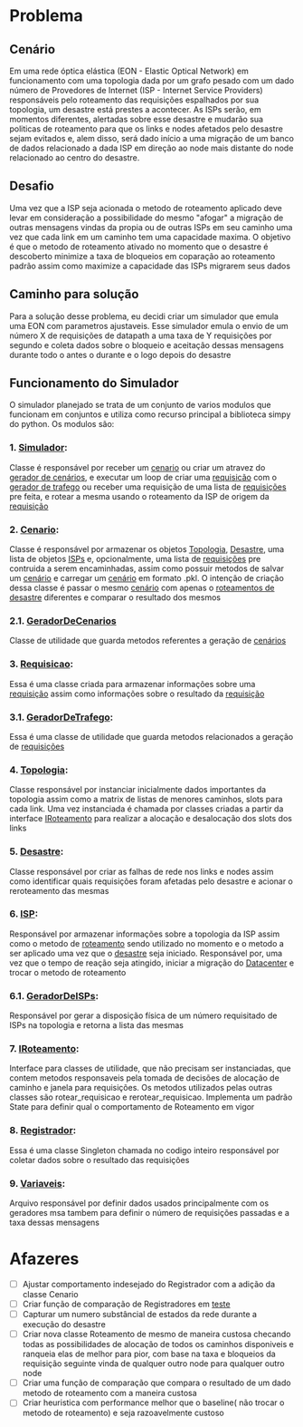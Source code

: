# Problema

## Cenário

Em uma rede óptica elástica (EON - Elastic Optical Network) em funcionamento com uma topologia dada por um grafo pesado com um dado número de Provedores de Internet (ISP - Internet Service Providers) responsáveis pelo roteamento das requisições espalhados por sua topologia, um desastre está prestes a acontecer. As ISPs serão, em momentos diferentes, alertadas sobre esse desastre e mudarão sua politicas de roteamento para que os links e nodes afetados pelo desastre sejam evitados e, alem disso, será dado início a uma migração de um banco de dados relacionado a dada ISP em direção ao node mais distante do node relacionado ao centro do desastre.

## Desafio

Uma vez que a ISP seja acionada o metodo de roteamento aplicado deve levar em consideração a possibilidade do mesmo "afogar" a migração de outras mensagens vindas da propia ou de outras ISPs em seu caminho uma vez que cada link em um caminho tem uma capacidade maxima. O objetivo é que o metodo de roteamento ativado no momento que o desastre é descoberto minimize a taxa de bloqueios em coparação ao roteamento padrão assim como maximize a capacidade das ISPs migrarem seus dados

## Caminho para solução

Para a solução desse problema, eu decidi criar um simulador que emula uma EON com parametros ajustaveis. Esse simulador emula o envio de um número X de requisições de datapath a uma taxa de Y requisições por segundo e coleta dados sobre o bloqueio e aceitação dessas mensagens durante todo o antes o durante e o logo depois do desastre

## Funcionamento do Simulador

O simulador planejado se trata de um conjunto de varios modulos que funcionam em conjuntos e utiliza como recurso principal a biblioteca simpy do python. Os modulos são:

### 1. [Simulador](simuladorV2/Simulador.py):

Classe é responsável por receber um [cenario](#2-cenario) ou criar um atravez do [gerador de cenários](#21-geradordecenarios), e executar um loop de criar uma [requisicão](#3-requisicao) com o [gerador de trafego](#31-geradordetrafego) ou receber uma requisição de uma lista de [requisições](#3-requisicao) pre feita, e rotear a mesma usando o roteamento da ISP de origem da [requisição](#3-requisicao)

### 2. [Cenario](simuladorV2/Cenario/Cenario.py):

Classe é responsável por armazenar os objetos [Topologia](#4-topologia), [Desastre](#5-desastre), uma lista de objetos [ISPs](#6-isp) e, opcionalmente, uma lista de [requisições](#3-requisicao) pre contruida a serem encaminhadas, assim como possuir metodos de salvar um [cenário](#2-cenario) e carregar um [cenário](#2-cenario) em formato .pkl. O intenção de criação dessa classe é passar o mesmo [cenário](#2-cenario) com apenas o [roteamentos de desastre](#7-IRoteamento) diferentes e comparar o resultado dos mesmos

### 2.1. [GeradorDeCenarios](simuladorV2/Cenario/GeradorDeCenarios.py)

Classe de utilidade que guarda metodos referentes a geração de [cenários](#2-cenario)

### 3. [Requisicao](simuladorV2/Requisicao/Requisicao.py):

Essa é uma classe criada para armazenar informações sobre uma [requisição](#3-requisicao) assim como informações sobre o resultado da [requisição](#3-requisicao)

### 3.1. [GeradorDeTrafego](simuladorV2/Requisicao/GeradorDeTrafico.py):

Essa é uma classe de utilidade que guarda metodos relacionados a geração de [requisições](#3-requisicao)

### 4. [Topologia](simuladorV2/Topologia.py):

Classe responsável por instanciar inicialmente dados importantes da topologia assim como a matrix de listas de menores caminhos, slots para cada link. Uma vez instanciada é chamada por classes criadas a partir da interface [IRoteamento](#7-IRoteamento) para realizar a alocação e desalocação dos slots dos links

### 5. [Desastre](simuladorV2/Desastre/Desastre.py):

Classe responsável por criar as falhas de rede nos links e nodes assim como identificar quais requisições foram afetadas pelo desastre e acionar o reroteamento das mesmas

### 6. [ISP](simuladorV2/ISP/ISP.py):

Responsável por armazenar informações sobre a topologia da ISP assim como o metodo de [roteamento](#7-IRoteamento) sendo utilizado no momento e o metodo a ser aplicado uma vez que o [desastre](#5-desastre) seja iniciado. Responsável por, uma vez que o tempo de reação seja atingido, iniciar a migração do [Datacenter](#8-datacenter) e trocar o metodo de roteamento

### 6.1. [GeradorDeISPs](simuladorV2/ISP/GeradorDeISPs.py):

Responsável por gerar a disposição física de um número requisitado de ISPs na topologia e retorna a lista das mesmas

### 7. [IRoteamento](simuladorV2/Roteamento/IRoteamento.py):

Interface para classes de utilidade, que não precisam ser instanciadas, que contem metodos responsaveis pela tomada de decisões de alocação de caminho e janela para requisições. Os metodos utilizados pelas outras classes são rotear_requisicao e rerotear_requisicao. Implementa um padrão State para definir qual o comportamento de Roteamento em vigor

### 8. [Registrador](simuladorV2/Registrador.py):

Essa é uma classe Singleton chamada no codigo inteiro responsável por coletar dados sobre o resultado das requisições

### 9. [Variaveis](simuladorV2/Variaveis.py):

Arquivo responsável por definir dados usados principalmente com os geradores msa tambem para definir o número de requisições passadas e a taxa dessas mensagens

# Afazeres

- [ ] Ajustar comportamento indesejado do Registrador com a adição da classe Cenario
- [ ] Criar função de comparação de Registradores em [teste](simuladorV2/teste.ipynb)
- [ ] Capturar um numero substâncial de estados da rede durante a execução do desastre
- [ ] Criar nova classe Roteamento de mesmo de maneira custosa checando todas as possibilidades de alocação de todos os caminhos disponiveis e ranqueia elas de melhor para pior, com base na taxa e bloqueios da requisição seguinte vinda de qualquer outro node para qualquer outro node
- [ ] Criar uma função de comparação que compara o resultado de um dado metodo de roteamento com a maneira custosa
- [ ] Criar heuristica com performance melhor que o baseline( não trocar o metodo de roteamento) e seja razoavelmente custoso
